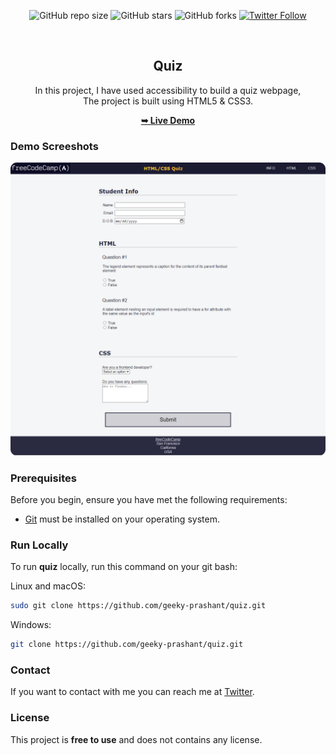<div align="center">
  
  ![GitHub repo size](https://img.shields.io/github/repo-size/geeky-prashant/quiz)
  ![GitHub stars](https://img.shields.io/github/stars/geeky-prashant/quiz?style=social)
  ![GitHub forks](https://img.shields.io/github/forks/geeky-prashant/quiz?style=social)
  [![Twitter Follow](https://img.shields.io/twitter/follow/geekyprashant?style=social)](https://twitter.com/intent/follow?screen_name=geekyprashant)
 
  <br />

  <h2 align="center">Quiz</h2>
In this project, I have used accessibility to build a quiz webpage, <br />The project is built using HTML5 & CSS3.

  <a href="https://geeky-prashant.github.io/quiz/"><strong>➥ Live Demo</strong></a>

</div>

### Demo Screeshots

![Quiz Desktop Demo](./readme-images/Quiz.png "Desktop Demo")

### Prerequisites

Before you begin, ensure you have met the following requirements:

* [Git](https://git-scm.com/downloads "Download Git") must be installed on your operating system.

### Run Locally

To run **quiz** locally, run this command on your git bash:

Linux and macOS:

```bash
sudo git clone https://github.com/geeky-prashant/quiz.git
```

Windows:

```bash
git clone https://github.com/geeky-prashant/quiz.git
```

### Contact

If you want to contact with me you can reach me at [Twitter](https://www.twitter.com/geekyprashant).

### License

This project is **free to use** and does not contains any license.
